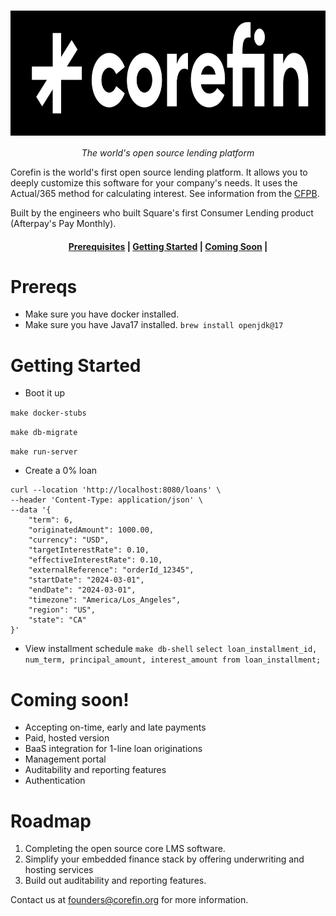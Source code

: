<h1 align="center">
  <img style="vertical-align:middle" height="200"
  src="./docs/imgs/logo.png">
</h1>
<p align="center">
  <i>The world's open source lending platform</i>
</p>


Corefin is the world's first open source lending platform. It allows you to deeply customize this software
for your company's needs. It uses the Actual/365 method for calculating interest. See information from the
[CFPB](https://www.consumerfinance.gov/rules-policy/regulations/1030/7/).


Built by the engineers who built Square's first Consumer Lending product (Afterpay's Pay Monthly).

<h4 align="center">
    <p>
        <a href="#prereqs">Prerequisites</a> |
        <a href="#getting-started">Getting Started</a> |
        <a href="#coming-soon">Coming Soon</a> |
    <p>
</h4>

# Prereqs

- Make sure you have docker installed.
- Make sure you have Java17 installed.
`brew install openjdk@17`


# Getting Started
- Boot it up

`make docker-stubs`

`make db-migrate`

`make run-server`

- Create a 0% loan
```
curl --location 'http://localhost:8080/loans' \
--header 'Content-Type: application/json' \
--data '{
    "term": 6,
    "originatedAmount": 1000.00,
    "currency": "USD",
    "targetInterestRate": 0.10,
    "effectiveInterestRate": 0.10,
    "externalReference": "orderId_12345",
    "startDate": "2024-03-01",
    "endDate": "2024-03-01",
    "timezone": "America/Los_Angeles",
    "region": "US",
    "state": "CA"
}'
```
- View installment schedule
`make db-shell`
`select loan_installment_id, num_term, principal_amount, interest_amount from loan_installment;`

# Coming soon!
- Accepting on-time, early and late payments
- Paid, hosted version
- BaaS integration for 1-line loan originations
- Management portal
- Auditability and reporting features
- Authentication

# Roadmap
1. Completing the open source core LMS software.
2. Simplify your embedded finance stack by offering underwriting and hosting services
3. Build out auditability and reporting features.

Contact us at founders@corefin.org for more information.
